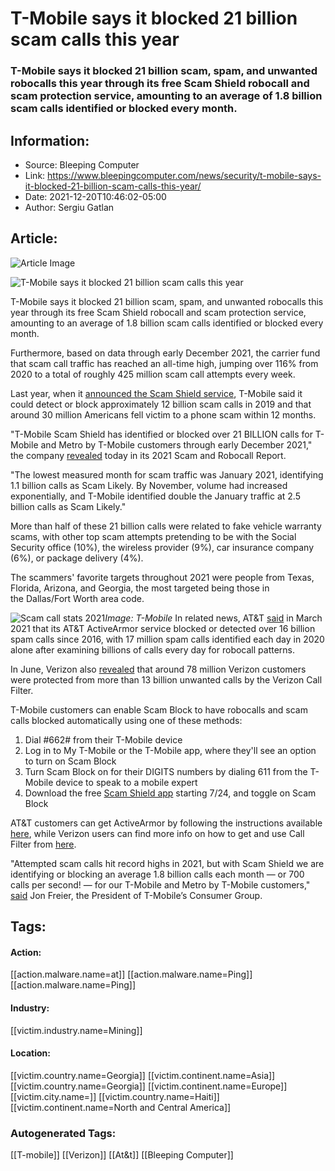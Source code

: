 # T-Mobile says it blocked 21 billion scam calls this year
### T-Mobile says it blocked 21 billion scam, spam, and unwanted robocalls this year through its free Scam Shield robocall and scam protection service, amounting to an average of 1.8 billion scam calls identified or blocked every month.

## Information:
+ Source: Bleeping Computer
+ Link: https://www.bleepingcomputer.com/news/security/t-mobile-says-it-blocked-21-billion-scam-calls-this-year/
+ Date: 2021-12-20T10:46:02-05:00
+ Author: Sergiu Gatlan


## Article:
![Article Image](https://www.bleepstatic.com/content/hl-images/2021/08/23/tmobile-header-glitch.jpg)

![T-Mobile says it blocked 21 billion scam calls this year](https://www.bleepstatic.com/content/hl-images/2021/08/23/tmobile-header-glitch.jpg)


T-Mobile says it blocked 21 billion scam, spam, and unwanted robocalls this year through its free Scam Shield robocall and scam protection service, amounting to an average of 1.8 billion scam calls identified or blocked every month.


Furthermore, based on data through early December 2021, the carrier fund that scam call traffic has reached an all-time high, jumping over 116% from 2020 to a total of roughly 425 million scam call attempts every week.


Last year, when it [announced the Scam Shield service](https://www.bleepingcomputer.com/news/security/t-mobile-announces-free-scam-shield-robocall-and-scam-protection/), T-Mobile said it could detect or block approximately 12 billion scam calls in 2019 and that around 30 million Americans fell victim to a phone scam within 12 months. 


"T-Mobile Scam Shield has identified or blocked over 21 BILLION calls for T-Mobile and Metro by T-Mobile customers through early December 2021," the company [revealed](https://www.t-mobile.com/news/devices/t-mobile-releases-2021-scam-and-robocall-report) today in its 2021 Scam and Robocall Report.


"The lowest measured month for scam traffic was January 2021, identifying 1.1 billion calls as Scam Likely. By November, volume had increased exponentially, and T-Mobile identified double the January traffic at 2.5 billion calls as Scam Likely."


More than half of these 21 billion calls were related to fake vehicle warranty scams, with other top scam attempts pretending to be with the Social Security office (10%), the wireless provider (9%), car insurance company (6%), or package delivery (4%).


The scammers' favorite targets throughout 2021 were people from Texas, Florida, Arizona, and Georgia, the most targeted being those in the Dallas/Fort Worth area code.



![Scam call stats 2021](https://www.bleepstatic.com/images/news/u/1109292/2021/Most_targeted_area_codes.png)*Image: T-Mobile*
In related news, AT&T [said](https://about.att.com/story/2021/activearmor.html) in March 2021 that its AT&T ActiveArmor service blocked or detected over 16 billion spam calls since 2016, with 17 million spam calls identified each day in 2020 alone after examining billions of calls every day for robocall patterns.


In June, Verizon also [revealed](https://www.verizon.com/about/news/over-78-million-verizon-customers-protected-over-13-billion-unwanted-calls) that around 78 million Verizon customers were protected from more than 13 billion unwanted calls by the Verizon Call Filter.


T-Mobile customers can enable Scam Block to have robocalls and scam calls blocked automatically using one of these methods:


1. Dial #662# from their T-Mobile device
2. Log in to My T-Mobile or the T-Mobile app, where they'll see an option to turn on Scam Block
3. Turn Scam Block on for their DIGITS numbers by dialing 611 from the T-Mobile device to speak to a mobile expert
4. Download the free [Scam Shield app](https://www.t-mobile.com/apps/scam-shield-app) starting 7/24, and toggle on Scam Block

AT&T customers can get ActiveArmor by following the instructions available [here](https://www.att.com/security/), while Verizon users can find more info on how to get and use Call Filter from [here](https://www.verizon.com/support/how-to-use-call-filter/#get-started).


"Attempted scam calls hit record highs in 2021, but with Scam Shield we are identifying or blocking an average 1.8 billion calls each month — or 700 calls per second! — for our T-Mobile and Metro by T-Mobile customers," [said](https://www.businesswire.com/news/home/20211219005134/en/T-Mobile-Releases-2021-Scam-and-Robocall-Report) Jon Freier, the President of T-Mobile’s Consumer Group.





## Tags:

#### Action:
[[action.malware.name=at]] [[action.malware.name=Ping]] [[action.malware.name=Ping]]

#### Industry:
[[victim.industry.name=Mining]]

#### Location:
[[victim.country.name=Georgia]] [[victim.continent.name=Asia]] [[victim.country.name=Georgia]] [[victim.continent.name=Europe]] [[victim.city.name=]] [[victim.country.name=Haiti]] [[victim.continent.name=North and Central America]]

### Autogenerated Tags:
[[T-mobile]] [[Verizon]] [[At&t]] [[Bleeping Computer]]

